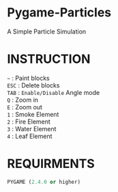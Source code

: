 # Pygame-Particles
A Simple Particle Simulation

# INSTRUCTION

<kbd>`~`</kbd> : Paint blocks <br />
<kbd>`ESC`</kbd> : Delete blocks <br />
<kbd>`TAB`</kbd> : `Enable/Disable` Angle mode <br />
<kbd>`Q`</kbd> : Zoom in <br />
<kbd>`E`</kbd> : Zoom out <br />
<kbd>`1`</kbd> : Smoke Element <br />
<kbd>`2`</kbd> : Fire Element <br />
<kbd>`3`</kbd> : Water Element <br />
<kbd>`4`</kbd> : Leaf Element <br />

# REQUIRMENTS
```PYTHON
PYGAME (2.4.0 or higher)
```

